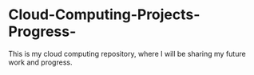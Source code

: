 # Cloud-Computing-Projects-Progress-
This is my cloud computing repository, where I will be sharing my future work and progress. 
